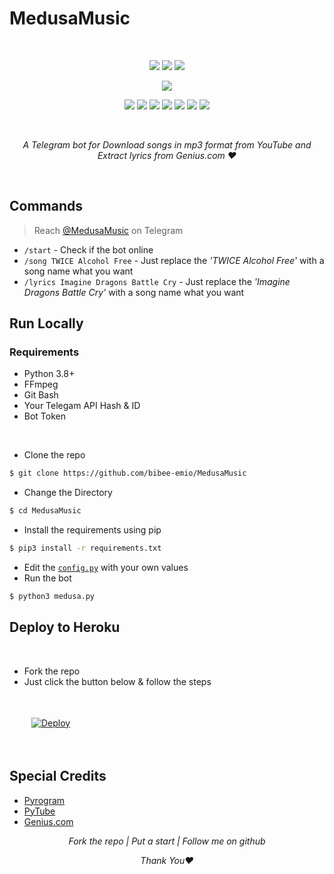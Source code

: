 # MedusaMusic

<br>

<p align="center">
<img src="https://img.shields.io/github/forks/bibee-emio/medusamusic?style=social">
<img src="https://img.shields.io/github/stars/bibee-emio/medusamusic?style=social">
<img src="https://img.shields.io/github/watchers/bibee-emio/medusamusic?style=social">
</p>
<p align="center">
<img src="src/banner.png">
</p>

<p align="center"> 
<img src="https://img.shields.io/badge/License-GPLv3-blue.svg"> 
<img src="https://img.shields.io/badge/version-v2.3.1-important">
<img src="https://img.shields.io/pypi/pyversions/pyrogram?color=yellow">
<img src="https://img.shields.io/github/issues-raw/bibee-emio/medusamusic">
<img src="https://img.shields.io/github/issues-pr/bibee-emio/medusamusic">
<img src="https://badgen.net/github/contributors/bibee-emio/medusamusic?color=green">  
<img src="https://img.shields.io/github/last-commit/bibee-emio/medusamusic?color=blue">
</p>
<br>

<p align="center"><i>A Telegram bot for Download songs in mp3 format from YouTube and Extract lyrics from Genius.com ❤️</i></p>

<br>

## Commands 

> Reach [@MedusaMusic](https://t.me/MedusaMousikibot) on Telegram

- `/start` - Check if the bot online
- `/song TWICE Alcohol Free` - Just replace the _'TWICE Alcohol Free'_ with a song name what you want
- `/lyrics Imagine Dragons Battle Cry` - Just replace the _'Imagine Dragons Battle Cry'_ with a song name what you want

## Run Locally


### Requirements

- Python 3.8+
- FFmpeg
- Git Bash
- Your Telegam API Hash & ID
- Bot Token



<br>

- Clone the repo
```sh
$ git clone https://github.com/bibee-emio/MedusaMusic
```
- Change the Directory
```sh
$ cd MedusaMusic
```
- Install the requirements using pip
```sh
$ pip3 install -r requirements.txt
```
- Edit the [`config.py`](config.py) with your own values
- Run the bot
```sh
$ python3 medusa.py
```

## Deploy to Heroku

<br>

- Fork the repo
- Just click the button below & follow the steps

<a href="https://heroku.com/deploy?template=https://github.com/Rexashh/mdb">
  <img src="https://www.herokucdn.com/deploy/button.svg" alt="Deploy"
  style="padding:35px">
</a>

## Special Credits

- [Pyrogram](https://github.com/pyrogram/pyrogram)
- [PyTube](https://github.com/pytube)
- [Genius.com](https://genius.com)


<p align="center"><i>Fork the repo | Put a start | Follow me on github</i></p>
<p align="center"><i>Thank You❤️</i></p>
